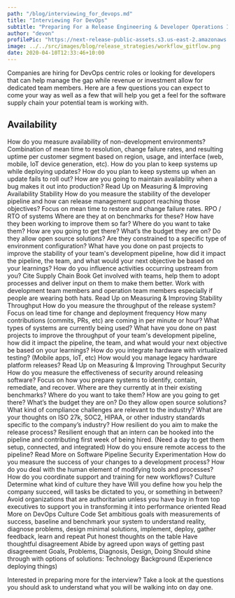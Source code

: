 ```yaml
---
path: "/blog/interviewing_for_devops.md"
title: "Interviewing For DevOps"
subtitle: "Preparing For a Release Engineering & Developer Operations Interview"
author: "devon"
profilePic: "https://next-release-public-assets.s3.us-east-2.amazonaws.com/devon_profile_pic.png"
image: ../../src/images/blog/release_strategies/workflow_gitflow.png
date: 2020-04-10T12:33:46+10:00
---
```


Companies are hiring for DevOps centric roles or looking for developers that can help manage
the gap while revenue or investment allow for dedicated team members. Here are a few
questions you can expect to come your way as well as a few that will help you get a
feel for the software supply chain your potential team is working with.

## Availability

How do you measure availability of non-development environments?
Combination of mean time to resolution, change failure rates, and resulting uptime per customer segment based on region, usage, and interface (web, mobile, IoT device generation, etc).
How do you plan to keep systems up while deploying updates?
How do you plan to keep systems up when an update fails to roll out?
How are you going to maintain availability when a bug makes it out into production?
Read Up on Measuring & Improving Availability
Stability
How do you measure the stability of the developer pipeline and how can release management support reaching those objectives?
Focus on mean time to restore and change failure rates.
RPO / RTO of systems
Where are they at on benchmarks for these?
How have they been working to improve them so far?
Where do you want to take them?
How are you going to get there?
What’s the budget they are on?
Do they allow open source solutions?
Are they constrained to a specific type of environment configuration?
What have you done on past projects to improve the stability of your team's development pipeline, how did it impact the pipeline, the team, and what would your next objective be based on your learnings?
How do you influence activities occurring upstream from you?
Cite Supply Chain Book
Get involved with teams, help them to adopt processes and deliver input on them to make them better. Work with development team members and operation team members especially if people are wearing both hats.
Read Up on Measuring & Improving Stability
Throughput
How do you measure the throughput of the release system?
Focus on lead time for change and deployment frequency
How many contributions (commits, PRs, etc) are coming in per minute or hour? What types of systems are currently being used?
What have you done on past projects to improve the throughput of your team's development pipeline, how did it impact the pipeline, the team, and what would your next objective be based on your learnings?
How do you integrate hardware with virtualized testing? (Mobile apps, IoT, etc)
How would you manage legacy hardware platform releases?
Read Up on Measuring & Improving Throughput
Security
How do you measure the effectiveness of security around releasing software?
Focus on how you prepare systems to identify, contain, remediate, and recover.
Where are they currently at in their existing benchmarks?
Where do you want to take them?
How are you going to get there?
What’s the budget they are on?
Do they allow open source solutions?
What kind of compliance challenges are relevant to the industry?
What are your thoughts on ISO 27k, SOC2, HIPAA, or other industry standards specific to the company’s industry?
How resilient do you aim to make the release process?
Resilient enough that an intern can be hooked into the pipeline and contributing first week of being hired. (Need a day to get them setup, connected, and integrated)
How do you ensure remote access to the pipeline?
Read More on Software Pipeline Security
Experimentation
How do you measure the success of your changes to a development process?
How do you deal with the human element of modifying tools and processes?
How do you coordinate support and training for new workflows?
Culture
Determine what kind of culture they have
Will you define how you help the company succeed, will tasks be dictated to you, or something in between?
Avoid organizations that are authoritarian unless you have buy in from top executives to support you in transforming it into performance oriented
Read More on DevOps Culture Code
Set ambitious goals with measurements of success, baseline and benchmark your system to understand reality, diagnose problems, design minimal solutions, implement, deploy, gather feedback, learn and repeat
Put honest thoughts on the table
Have thoughtful disagreement
Abide by agreed upon ways of getting past disagreement
Goals, Problems, Diagnosis, Design, Doing
Should shine through with options of solutions: Technology Background (Experience deploying things)

Interested in preparing more for the interview? Take a look at the questions you should ask to understand what you will be walking into on day one.
